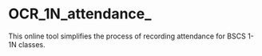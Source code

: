# OCR_1N_attendance_
This online tool simplifies the process of recording attendance for BSCS 1-1N classes.
